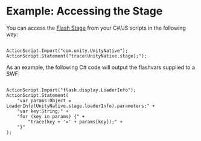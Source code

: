 Example: Accessing the Stage
============================


You can access the [Flash Stage](http://help.adobe.com/en_US/FlashPlatform/reference/actionscript/3/flash/display/Stage.html.md) from your C#/JS scripts in the following way:

````

ActionScript.Import("com.unity.UnityNative"); 
ActionScript.Statement("trace(UnityNative.stage);");

````


As an example, the following C# code will output the flashvars supplied to a SWF:
````

ActionScript.Import("flash.display.LoaderInfo"); 	
ActionScript.Statement(
    "var params:Object = LoaderInfo(UnityNative.stage.loaderInfo).parameters;" +
    "var key:String;" +
    "for (key in params) {" +
        "trace(key + '=' + params[key]);" +
    "}"
);

````

